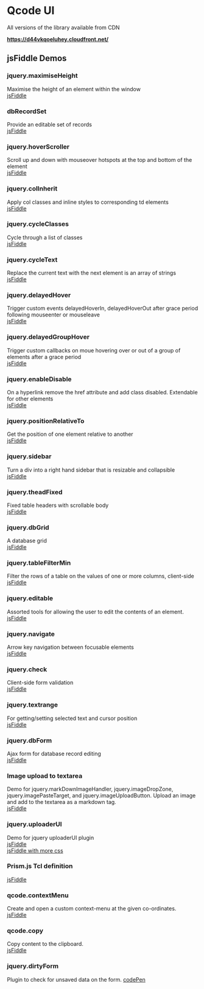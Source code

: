 # Qcode UI

All versions of the library available from CDN

**https://d44vkqoeluhey.cloudfront.net/**


## jsFiddle Demos

### jquery.maximiseHeight
Maximise the height of an element within the window  
[jsFiddle](http://jsfiddle.net/PeterChaplin/omehe80e)

### dbRecordSet
Provide an editable set of records  
[jsFiddle](http://jsfiddle.net/PeterChaplin/yCFQP/)

### jquery.hoverScroller
Scroll up and down with mouseover hotspots at the top and bottom of the element  
[jsFiddle](http://jsfiddle.net/PeterChaplin/vbgFU/)

### jquery.colInherit
Apply col classes and inline styles to corresponding td elements  
[jsFiddle](http://jsfiddle.net/PeterChaplin/U74LT/)

### jquery.cycleClasses
Cycle through a list of classes  
[jsFiddle](http://jsfiddle.net/PeterChaplin/jQHpJ/)

### jquery.cycleText
Replace the current text with the next element is an array of strings  
[jsFiddle](http://jsfiddle.net/PeterChaplin/6nuMD/)

### jquery.delayedHover
Trigger custom events delayedHoverIn, delayedHoverOut after grace period following mouseenter or mouseleave  
[jsFiddle](http://jsfiddle.net/PeterChaplin/6vcPt/)

### jquery.delayedGroupHover
Trigger custom callbacks on moue hovering over or out of a group of elements after a grace period  
[jsFiddle](http://jsfiddle.net/PeterChaplin/ze9WH/)

### jquery.enableDisable
On a hyperlink remove the href attribute and add class disabled. Extendable for other elements  
[jsFiddle](http://jsfiddle.net/PeterChaplin/tnaZV/)

### jquery.positionRelativeTo
Get the position of one element relative to another  
[jsFiddle](http://jsfiddle.net/PeterChaplin/tb7w3/)

### jquery.sidebar
Turn a div into a right hand sidebar that is resizable and collapsible  
[jsFiddle](http://jsfiddle.net/PeterChaplin/RV7kH/)

### jquery.theadFixed
Fixed table headers with scrollable body  
[jsFiddle](http://jsfiddle.net/PeterChaplin/wAfbu/)

### jquery.dbGrid
A database grid  
[jsFiddle](http://jsfiddle.net/PeterChaplin/j6HPe/)

### jquery.tableFilterMin
Filter the rows of a table on the values of one or more columns, client-side  
[jsFiddle](http://jsfiddle.net/PeterChaplin/7GUKK/)

### jquery.editable
Assorted tools for allowing the user to edit the contents of an element.  
[jsFiddle](http://jsfiddle.net/PeterChaplin/t155eadk/)

### jquery.navigate
Arrow key navigation between focusable elements  
[jsFiddle](http://jsfiddle.net/PeterChaplin/bspsf7w5/)

### jquery.check
Client-side form validation  
[jsFiddle](http://jsfiddle.net/w2g6vzyp/21/)

### jquery.textrange
For getting/setting selected text and cursor position  
[jsFiddle](http://jsfiddle.net/PeterChaplin/d62x808r/)

### jquery.dbForm
Ajax form for database record editing  
[jsFiddle](http://jsfiddle.net/PeterChaplin/gpfRg/)

### Image upload to textarea
Demo for jquery.markDownImageHandler, jquery.imageDropZone, jquery.imagePasteTarget, and jquery.imageUploadButton.
Upload an image and add to the textarea as a markdown tag.  
[jsFiddle](http://jsfiddle.net/PeterChaplin/9grmcmun/)

### jquery.uploaderUI
Demo for jquery uploaderUI plugin  
[jsFiddle](http://jsfiddle.net/PeterChaplin/8vunt0d8/)  
[jsFiddle with more css](http://jsfiddle.net/PeterChaplin/c0nn6ymr/)

### Prism.js Tcl definition
[jsFiddle](http://jsfiddle.net/PeterChaplin/ta9vy1e0/)

### qcode.contextMenu
Create and open a custom context-menu at the given co-ordinates.  
[jsFiddle](http://jsfiddle.net/PeterChaplin/xywdac5p/)

### qcode.copy
Copy content to the clipboard.  
[jsFiddle](https://jsfiddle.net/PeterChaplin/ts698o8s/)

### jquery.dirtyForm
Plugin to check for unsaved data on the form.
[codePen](http://codepen.io/priyank-qcode/pen/ZWYQEM?editors=1010)
